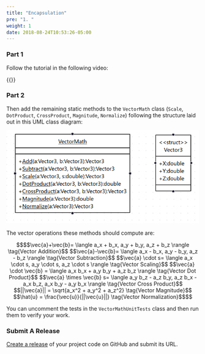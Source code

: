 ```yaml
---
title: "Encapsulation"
pre: "1. "
weight: 1
date: 2018-08-24T10:53:26-05:00
---
```


### Part 1

Follow the tutorial in the following video:

{{<youtube y2hEQz3d66w>}}

### Part 2

Then add the remaining static methods to the `VectorMath` class (`Scale`, `DotProduct`, `CrossProduct`, `Magnitude`, `Normalize`) following the structure laid out in this UML class diagram:

![The Encapsulation Exercise Class Diagram](/images/c.1.1.png)

The vector operations these methods should compute are:

```math { align="center" }
$$\vec{a}+\vec{b}= \langle a_x + b_x, a_y + b_y, a_z + b_z \rangle \tag{Vector Addition}$$
$$\vec{a}-\vec{b}= \langle a_x - b_x, a_y - b_y, a_z - b_z \rangle \tag{Vector Subtraction}$$
$$\vec{a} \cdot s= \langle a_x \cdot s, a_y \cdot s, a_z \cdot s \rangle \tag{Vector Scaling}$$
$$\vec{a} \cdot \vec{b} = \langle a_x b_x + a_y b_y + a_z b_z \rangle \tag{Vector Dot Product}$$
$$\vec{a} \times \vec{b} s= \langle 
a_y b_z - a_z b_y, 
a_z b_x - a_x b_z,
a_x b_y - a_y b_x \rangle \tag{Vector Cross Product}$$
$$||\vec{a}|| = \sqrt{a_x^2 + a_y^2 + a_z^2} \tag{Vector Magnitude}$$
$$\hat{u} = \frac{\vec{u}}{||\vec{u}||} \tag{Vector Normalization}$$
```

You can uncomment the tests in the `VectorMathUnitTests` class and then run them to verify your work.

### Submit A Release

[Create a release](<ref "B-git/11-release">) of your project code on GitHub and submit its URL.